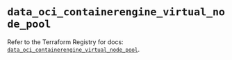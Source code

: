 # `data_oci_containerengine_virtual_node_pool`

Refer to the Terraform Registry for docs: [`data_oci_containerengine_virtual_node_pool`](https://registry.terraform.io/providers/hashicorp/oci/7.19.0/docs/data-sources/containerengine_virtual_node_pool).
